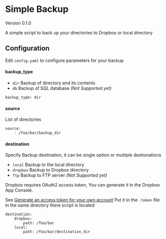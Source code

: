 # Simple Backup
Version 0.1.0

A simple script to back up your directories to Dropbox or local directory

## Configuration

Edit `config.yaml` to configure parameters for your backup

#### backup_type

- `dir` Backup of directory and its contents
- `db` Backup of SQL database *(Not Supported yet)*

```  
backup_type: dir
```

#### source

List of directories

```  
source:
    - /foo/bar/backup_dir
```

#### destination
Specify Backup destination, it can be single option or multiple destionations

- `local` Backup to the local directory
- `dropbox` Backup to Dropbox directory
- `ftp` Backup to FTP server *(Not Supported yet)*

Dropbox requires OAuth2 access token, You can generate it in the Dropbox App Console.

See [Generate an access token for your own account](https://blogs.dropbox.com/developers/2014/05/generate-an-access-token-for-your-own-account/) 
Put it in the `.token` file in the same directory there script is located

```
destination:
    dropbox:
        path: /foo/bar
    local:
        path: /foo/bar/destination_dir
```